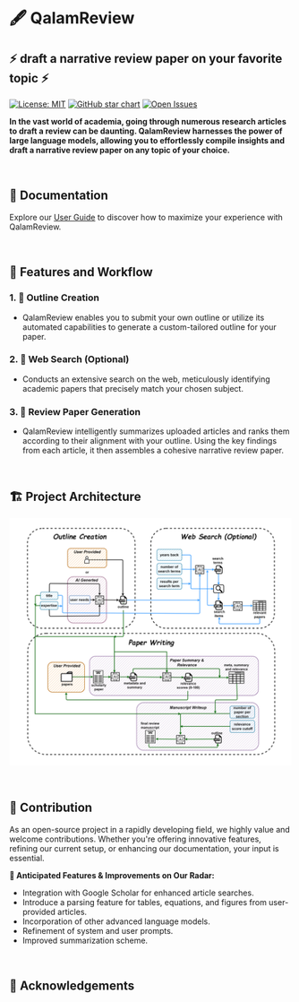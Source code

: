 # **🖋️ QalamReview**

## ⚡ **draft a narrative review paper on your favorite topic** ⚡

[![License: MIT](https://img.shields.io/badge/License-MIT-yellow.svg)](https://opensource.org/licenses/MIT)
[![GitHub star chart](https://img.shields.io/github/stars/Ahmed-0357/wafer_fault_detection?style=social)](https://star-history.com/#Ahmed-0357/wafer_fault_detection)
[![Open Issues](https://img.shields.io/github/issues-raw/Ahmed-0357/wafer_fault_detection)](https://github.com/Ahmed-0357/wafer_fault_detection/issues)

**In the vast world of academia, going through numerous research articles to draft a review can be daunting. QalamReview harnesses the power of large language models, allowing you to effortlessly compile insights and draft a narrative review paper on any topic of your choice.**

<br>

## **📖 Documentation**

Explore our [User Guide](docs/user_guide.md) to discover how to maximize your experience with QalamReview.

<br>

## **🚀 Features and Workflow**

### **1. 📝 Outline Creation**

- QalamReview enables you to submit your own outline or utilize its automated capabilities to generate a custom-tailored outline for your paper.

### **2. 🔎 Web Search (Optional)**

- Conducts an extensive search on the web, meticulously identifying academic papers that precisely match your chosen subject.
  
### **3. 📜 Review Paper Generation**

- QalamReview intelligently summarizes uploaded articles and ranks them according to their alignment with your outline. Using the key findings from each article, it then assembles a cohesive narrative review paper.

<br>

## **🏗️ Project Architecture**

![sketch](./docs/pics/project_architecture.png)

<br>

## **🤝 Contribution**

As an open-source project in a rapidly developing field, we highly value and welcome contributions. Whether you're offering innovative features, refining our current setup, or enhancing our documentation, your input is essential.

**🎯 Anticipated Features & Improvements on Our Radar:**

- Integration with Google Scholar for enhanced article searches.
- Introduce a parsing feature for tables, equations, and figures from user-provided articles.
- Incorporation of other advanced language models.
- Refinement of system and user prompts.
- Improved summarization scheme.

<br>

## **🎉 Acknowledgements**
